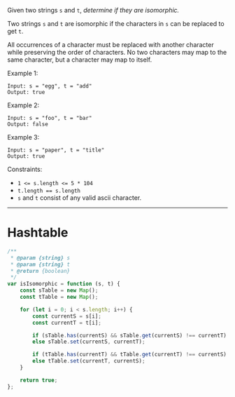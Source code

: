 Given two strings `s` and `t`, _determine if they are isomorphic._

Two strings `s` and `t` are isomorphic if the characters in `s` can be replaced to get `t`.

All occurrences of a character must be replaced with another character while preserving the order of characters. No two characters may map to the same character, but a character may map to itself.

Example 1:

```
Input: s = "egg", t = "add"
Output: true
```

Example 2:

```
Input: s = "foo", t = "bar"
Output: false
```

Example 3:

```
Input: s = "paper", t = "title"
Output: true
```

Constraints:

-   `1 <= s.length <= 5 * 104`
-   `t.length == s.length`
-   `s` and `t` consist of any valid ascii character.

---

# Hashtable

```js
/**
 * @param {string} s
 * @param {string} t
 * @return {boolean}
 */
var isIsomorphic = function (s, t) {
    const sTable = new Map();
    const tTable = new Map();

    for (let i = 0; i < s.length; i++) {
        const currentS = s[i];
        const currentT = t[i];

        if (sTable.has(currentS) && sTable.get(currentS) !== currentT) return false;
        else sTable.set(currentS, currentT);

        if (tTable.has(currentT) && tTable.get(currentT) !== currentS) return false;
        else tTable.set(currentT, currentS);
    }

    return true;
};
```
